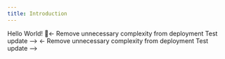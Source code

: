 ```yaml
---
title: Introduction
---
```


Hello World! 👋<- Remove unnecessary complexity from deployment Test update -->
<- Remove unnecessary complexity from deployment Test update -->
